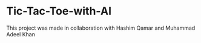# Tic-Tac-Toe-with-AI
This project was made in collaboration with Hashim Qamar and Muhammad Adeel Khan
